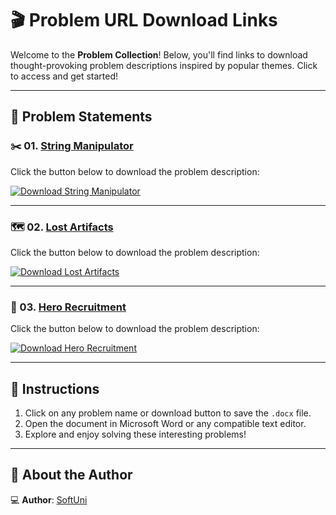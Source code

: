 # 🎬 Problem URL Download Links

Welcome to the **Problem Collection**! Below, you'll find links to download thought-provoking problem descriptions inspired by popular themes. Click to access and get started!

---

## 📄 Problem Statements

### ✂️ 01. [String Manipulator](https://github.com/user-attachments/files/17968894/01.String.Manipulator_Problem.Description.docx)  
Click the button below to download the problem description:

[![Download String Manipulator](https://img.shields.io/badge/Download-StringManipulator-blue?style=for-the-badge&logo=microsoftword)](https://github.com/user-attachments/files/17968894/01.String.Manipulator_Problem.Description.docx)

---

### 🗺️ 02. [Lost Artifacts](https://github.com/user-attachments/files/17968895/02.Lost.Artifacts_Problem.Description.docx)  
Click the button below to download the problem description:

[![Download Lost Artifacts](https://img.shields.io/badge/Download-LostArtifacts-purple?style=for-the-badge&logo=microsoftword)](https://github.com/user-attachments/files/17968895/02.Lost.Artifacts_Problem.Description.docx)

---

### 🏹 03. [Hero Recruitment](https://github.com/user-attachments/files/17968896/03.Hero.Recruitment_Problem.Description.docx)  
Click the button below to download the problem description:

[![Download Hero Recruitment](https://img.shields.io/badge/Download-HeroRecruitment-red?style=for-the-badge&logo=microsoftword)](https://github.com/user-attachments/files/17968896/03.Hero.Recruitment_Problem.Description.docx)

---

## 📌 Instructions

1. Click on any problem name or download button to save the `.docx` file.
2. Open the document in Microsoft Word or any compatible text editor.
3. Explore and enjoy solving these interesting problems!

---

## 👤 About the Author

💻 **Author**: [SoftUni](https://softuni.bg/) 
